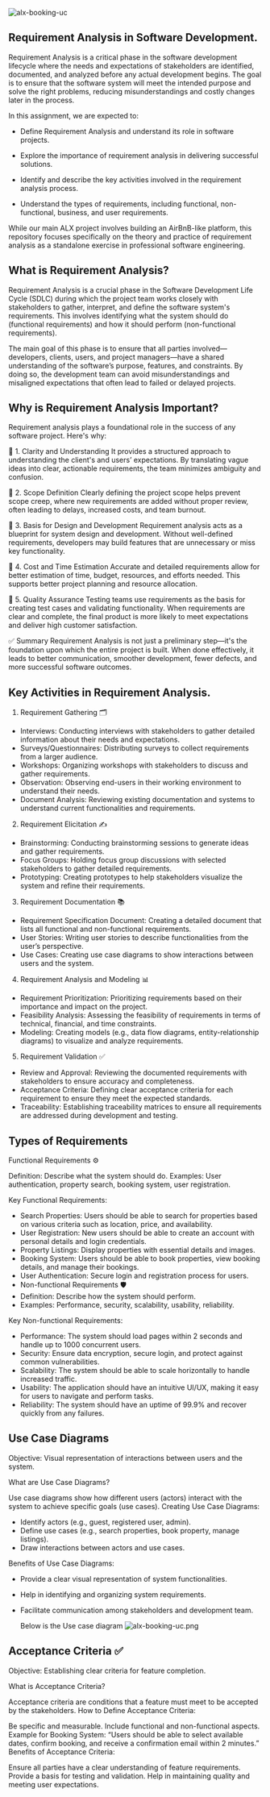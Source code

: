 ![alx-booking-uc](https://github.com/user-attachments/assets/9efa01c2-aa53-4e5d-9ffb-bea130a6e232)
## Requirement Analysis in Software Development.

Requirement Analysis is a critical phase in the software development lifecycle where the needs and expectations of stakeholders are identified, documented, and analyzed before any actual development begins. The goal is to ensure that the software system will meet the intended purpose and solve the right problems, reducing misunderstandings and costly changes later in the process.

In this assignment, we are expected to:

* Define Requirement Analysis and understand its role in software projects.

* Explore the importance of requirement analysis in delivering successful solutions.

* Identify and describe the key activities involved in the requirement analysis process.

* Understand the types of requirements, including functional, non-functional, business, and user requirements.

While our main ALX project involves building an AirBnB-like platform, this repository focuses specifically on the theory and practice of requirement analysis as a standalone exercise in professional software engineering.



## What is Requirement Analysis?

Requirement Analysis is a crucial phase in the Software Development Life Cycle (SDLC) during which the project team works closely with stakeholders to gather, interpret, and define the software system's requirements. This involves identifying what the system should do (functional requirements) and how it should perform (non-functional requirements).

The main goal of this phase is to ensure that all parties involved—developers, clients, users, and project managers—have a shared understanding of the software’s purpose, features, and constraints. By doing so, the development team can avoid misunderstandings and misaligned expectations that often lead to failed or delayed projects.


## Why is Requirement Analysis Important?

Requirement analysis plays a foundational role in the success of any software project. Here's why:

🔹 1. Clarity and Understanding
It provides a structured approach to understanding the client's and users’ expectations. By translating vague ideas into clear, actionable requirements, the team minimizes ambiguity and confusion.

🔹 2. Scope Definition
Clearly defining the project scope helps prevent scope creep, where new requirements are added without proper review, often leading to delays, increased costs, and team burnout.

🔹 3. Basis for Design and Development
Requirement analysis acts as a blueprint for system design and development. Without well-defined requirements, developers may build features that are unnecessary or miss key functionality.

🔹 4. Cost and Time Estimation
Accurate and detailed requirements allow for better estimation of time, budget, resources, and efforts needed. This supports better project planning and resource allocation.

🔹 5. Quality Assurance
Testing teams use requirements as the basis for creating test cases and validating functionality. When requirements are clear and complete, the final product is more likely to meet expectations and deliver high customer satisfaction.

✅ Summary
Requirement Analysis is not just a preliminary step—it's the foundation upon which the entire project is built. When done effectively, it leads to better communication, smoother development, fewer defects, and more successful software outcomes.



## Key Activities in Requirement Analysis.

1. Requirement Gathering 🗂️
* Interviews: Conducting interviews with stakeholders to gather detailed information about their needs and expectations.
* Surveys/Questionnaires: Distributing surveys to collect requirements from a larger audience.
* Workshops: Organizing workshops with stakeholders to discuss and gather requirements.
* Observation: Observing end-users in their working environment to understand their needs.
* Document Analysis: Reviewing existing documentation and systems to understand current functionalities and requirements.
  
2. Requirement Elicitation ✍️
* Brainstorming: Conducting brainstorming sessions to generate ideas and gather requirements.
* Focus Groups: Holding focus group discussions with selected stakeholders to gather detailed requirements.
* Prototyping: Creating prototypes to help stakeholders visualize the system and refine their requirements.
  
3. Requirement Documentation 📚
* Requirement Specification Document: Creating a detailed document that lists all functional and non-functional requirements.
* User Stories: Writing user stories to describe functionalities from the user’s perspective.
* Use Cases: Creating use case diagrams to show interactions between users and the system.
  
4. Requirement Analysis and Modeling 📊
* Requirement Prioritization: Prioritizing requirements based on their importance and impact on the project.
* Feasibility Analysis: Assessing the feasibility of requirements in terms of technical, financial, and time constraints.
* Modeling: Creating models (e.g., data flow diagrams, entity-relationship diagrams) to visualize and analyze requirements.
  
5. Requirement Validation ✅
* Review and Approval: Reviewing the documented requirements with stakeholders to ensure accuracy and completeness.
* Acceptance Criteria: Defining clear acceptance criteria for each requirement to ensure they meet the expected standards.
* Traceability: Establishing traceability matrices to ensure all requirements are addressed during development and testing.

## Types of Requirements

Functional Requirements ⚙️

Definition: Describe what the system should do.
Examples: User authentication, property search, booking system, user registration.

Key Functional Requirements:

* Search Properties: Users should be able to search for properties based on various criteria such as location, price, and availability.
* User Registration: New users should be able to create an account with personal details and login credentials.
* Property Listings: Display properties with essential details and images.
* Booking System: Users should be able to book properties, view booking details, and manage their bookings.
* User Authentication: Secure login and registration process for users.
* Non-functional Requirements 🛡️
* Definition: Describe how the system should perform.
* Examples: Performance, security, scalability, usability, reliability.

Key Non-functional Requirements:

* Performance: The system should load pages within 2 seconds and handle up to 1000 concurrent users.
* Security: Ensure data encryption, secure login, and protect against common vulnerabilities.
* Scalability: The system should be able to scale horizontally to handle increased traffic.
* Usability: The application should have an intuitive UI/UX, making it easy for users to navigate and perform tasks.
* Reliability: The system should have an uptime of 99.9% and recover quickly from any failures.

## Use Case Diagrams
Objective: Visual representation of interactions between users and the system.

What are Use Case Diagrams?

Use case diagrams show how different users (actors) interact with the system to achieve specific goals (use cases).
Creating Use Case Diagrams:

* Identify actors (e.g., guest, registered user, admin).
* Define use cases (e.g., search properties, book property, manage listings).
* Draw interactions between actors and use cases.
  
Benefits of Use Case Diagrams:

* Provide a clear visual representation of system functionalities.
* Help in identifying and organizing system requirements.
* Facilitate communication among stakeholders and development team.

  Below is the Use case diagram
![alx-booking-uc.png](https://github.com/user-attachments/assets/ccf3d439-878b-4ad5-bf17-80c7b228a4c7)

## Acceptance Criteria ✅
Objective: Establishing clear criteria for feature completion.

What is Acceptance Criteria?

Acceptance criteria are conditions that a feature must meet to be accepted by the stakeholders.
How to Define Acceptance Criteria:

Be specific and measurable.
Include functional and non-functional aspects.
Example for Booking System: “Users should be able to select available dates, confirm booking, and receive a confirmation email within 2 minutes.”
Benefits of Acceptance Criteria:

Ensure all parties have a clear understanding of feature requirements.
Provide a basis for testing and validation.
Help in maintaining quality and meeting user expectations.
